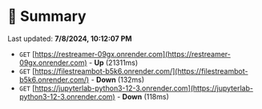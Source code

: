 # 📖 Summary
Last updated: **7/8/2024, 10:12:07 PM**

- `GET` [https://restreamer-09gx.onrender.com](https://restreamer-09gx.onrender.com) - **Up** (21311ms)
- `GET` [https://filestreambot-b5k6.onrender.com/](https://filestreambot-b5k6.onrender.com/) - **Down** (132ms)
- `GET` [https://jupyterlab-python3-12-3.onrender.com](https://jupyterlab-python3-12-3.onrender.com) - **Down** (118ms)
